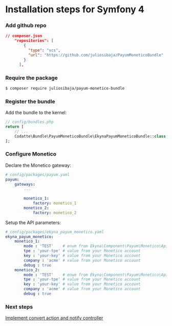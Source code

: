 # Installation steps for Symfony 4

### Add github repo
```json
// composer.json
    "repositories": [
        {
          "type": "vcs",
          "url": "https://github.com/juliosibaja/PayumMoneticoBundle"
        }
      ],
```

### Require the package

```bash
$ composer require juliosibaja/payum-monetico-bundle
```

### Register the bundle

Add the bundle to the kernel:

```php
// config/bundles.php
return [
    // ...
    Codatte\Bundle\PayumMoneticoBundle\EkynaPayumMoneticoBundle::class => ['all' => true],
];
```

### Configure Monetico

Declare the Monetico gateway:

```yaml
# config/packages/payum.yaml
payum:
    gateways:
        ...
    
        monetico_1:
            factory: monetico_1
        monetico_2:
            factory: monetico_2
```

Setup the API parameters:

```yaml
# config/packages/ekyna_payum_monetico.yaml
ekyna_payum_monetico:
    monetico_1:
        mode : 'TEST'    # enum from Ekyna\Component\Payum\Monetico\Api\Api
        tpe : 'your-tpe' # value from your Monetico account
        key : 'your-key' # value from your Monetico account
        company : 'acme' # value from your Monetico account
        debug : true
    monetico_2:
        mode : 'TEST'    # enum from Ekyna\Component\Payum\Monetico\Api\Api
        tpe : 'your-tpe' # value from your Monetico account
        key : 'your-key' # value from your Monetico account
        company : 'acme' # value from your Monetico account
        debug : true
```

### Next steps

[Implement convert action and notify controller](https://github.com/juliosibaja/PayumMoneticoBundle/blob/master/doc/develop.md)